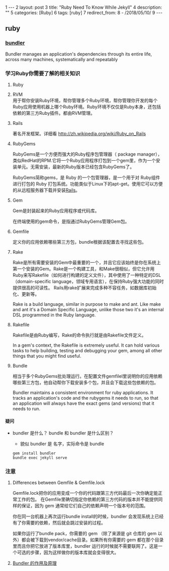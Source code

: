   1 ---
  2 layout: post
  3 title: "Ruby Need To Know While Jekyll"
  4 description: ""
  5 categories: [Ruby]
  6 tags: [ruby]
  7 redirect_from:
  8   - /2018/05/10/
  9 ---
## ruby
### <a href="https://rubygems.org/gems/bundler/versions/1.9.5">bundler</a>

Bundler manages an application's dependencies through its entire life, across many machines, systematically and repeatably


### 学习Ruby你需要了解的相关知识
1. Ruby
    
1. RVM   
    用于帮你安装Ruby环境，帮你管理多个Ruby环境，帮你管理你开发的每个Ruby应用使用机器上哪个Ruby环境。Ruby环境不仅仅是Ruby本身，还包括依赖的第三方Ruby插件。都由RVM管理。

1. Rails

    著名开发框架。详细看 http://zh.wikipedia.org/wiki/Ruby_on_Rails

1. RubyGems

    RubyGems是一个方便而强大的Ruby程序包管理器（ package manager），类似RedHat的RPM.它将一个Ruby应用程序打包到一个gem里，作为一个安装单元。无需安装，最新的Ruby版本已经包含RubyGems了。

    RubyGems简称gems，是 Ruby 的一个包管理器，是一个用于对 Ruby组件进行打包的 Ruby 打包系统。功能类似于Linux下的apt-get。使用它可以方便的从远程服务器下载并安装<a href="https://baike.baidu.com/item/Rails/10962333">Rails</a>。

1. Gem

    Gem是封装起来的Ruby应用程序或代码库。

    在终端使用的gem命令，是指通过RubyGems管理Gem包。

1. Gemfile

    定义你的应用依赖哪些第三方包，bundle根据该配置去寻找这些包。

1. Rake

    Rake是所有需要安装的Gem中最重要的一个，并且它应该始终是你在系统上第一个安装的Gem。Rake是一个构建工具，和Make很相似，但它允许用Ruby来写Rakefile（如何进行构建的定义文件），其中使用了一种特定的DSL（domain-specific language，领域专用语言），在保持Ruby强大功能的同时提供很高的可读性。 Rails用rake扩展来完成多种不容任务，如数据库初始化、更新等。

    Rake is a build language, similar in purpose to make and ant. Like make and ant it's a Domain Specific Language, unlike those two it's an internal DSL programmed in the Ruby language.

1. Rakefile

    Rakefile是由Ruby编写，Rake的命令执行就是由Rakefile文件定义。

    In a gem's context, the Rakefile is extremely useful. It can hold various tasks to help building, testing and debugging your gem, among all other things that you might find useful.

1. Bundle

    相当于多个RubyGems批处理运行。在配置文件gemfilel里说明你的应用依赖哪些第三方包，他自动帮你下载安装多个包，并且会下载这些包依赖的包。

    Bundler maintains a consistent environment for ruby applications. It tracks an application's code and the rubygems it needs to run, so that an application will always have the exact gems (and versions) that it needs to run.

#### 疑问

* bundler 是什么？ bundle 和 bundler 是什么区别？
    * 貌似 bundler 是 名字，实际命令是 bundle

     ```
     gem install bundler
     bundle exec jekyll serve
     ```

### 注意
1. Differences between Gemfile & Gemfile.lock
    
    Gemfile.lock把你的应用变成一个你的代码跟第三方代码最后一次你确定能正常工作的包。 在Gemfile里确切指定你依赖的第三方代码的版本并不能提供同样的保证，因为 gem 通常给它们自己的依赖声明一个版本号的范围。

    你在同一台机器上再次运行bundle install的时候，bundler 会发现系统上已经有了你需要的依赖，然后就会跳过安装的过程。

    如果你运行了bundle pack，你需要的 gem （除了来源是 git 仓库的 gem 以外）都会被下载到vendor/cache目录。如果所有你需要的 gem 都在那个目录里而且你把它放进了版本库里，bundler 运行的时候就不需要联网了。这是一个可选的步骤，因为这样做你的版本库就会变得很大。

1. <a href="https://ruby-china.org/topics/25530">Bundler 的作用及原理</a>
